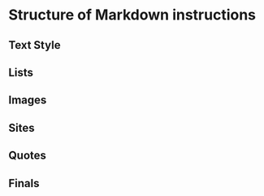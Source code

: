 # Structure of Markdown instructions

## Text Style

## Lists

## Images

## Sites

## Quotes

## Finals